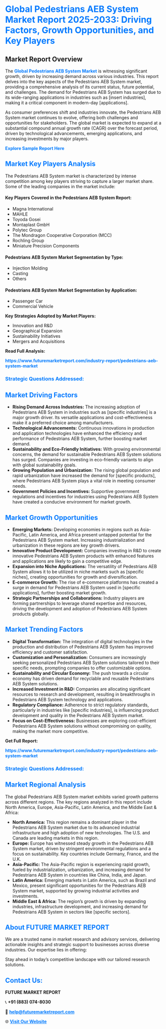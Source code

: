 <h1 style="color: #007BFF;">Global Pedestrians AEB System Market Report 2025-2033: Driving Factors, Growth Opportunities, and Key Players</h1>

<section id="overview">
<h2>Market Report Overview</h2>
<p>The <a href="https://www.futuremarketreport.com/industry-report/pedestrians-aeb-system-market" style="color: #007BFF; text-decoration: none;"><strong>Global Pedestrians AEB System Market</strong></a> is witnessing significant growth, driven by increasing demand across various industries. This report delves into the key aspects of the Pedestrians AEB System market, providing a comprehensive analysis of its current status, future potential, and challenges. The demand for Pedestrians AEB System has surged due to its wide-ranging applications in industries such as [insert industries], making it a critical component in modern-day [applications].</p>
<p>As consumer preferences shift and industries innovate, the Pedestrians AEB System market continues to evolve, offering both challenges and opportunities for stakeholders. The global market is expected to expand at a substantial compound annual growth rate (CAGR) over the forecast period, driven by technological advancements, emerging applications, and increasing investments by major players.</p>
</section>

<section id="overview">
<p><a href="https://www.futuremarketreport.com/request-sample/reportId=36061" style="color: #007BFF; text-decoration: none;"><strong>Explore Sample Report Here</strong></a></p>
</section>

<section id="key-players">
<h2 style="color: #007BFF;">Market Key Players Analysis</h2>
<p>The Pedestrians AEB System market is characterized by intense competition among key players striving to capture a larger market share. Some of the leading companies in the market include:</p>
<h4>Key Players Covered in the Pedestrians AEB System Report:</h4>
<ul><li>Magna International</li><li>MAHLE</li><li>Toyoda Gosei</li><li>Montaplast GmbH</li><li>Polytec Group</li><li>The Mondragon Cooperative Corporation (MCC)</li><li>Rochling Group</li><li>Miniature Precision Components</li></ul>
<h4>Pedestrians AEB System Market Segmentation by Type:</h4>
<ul><li>Injection Molding</li><li>Casting</li><li>Others</li></ul>

<h4>Pedestrians AEB System Market Segmentation by Application:</h4>
<ul><li>Passenger Car</li><li>Commercial Vehicle</li></ul>
<p><strong>Key Strategies Adopted by Market Players:</strong></p>
<ul>
<li>Innovation and R&D</li>
<li>Geographical Expansion</li>
<li>Sustainability Initiatives</li>
<li>Mergers and Acquisitions</li>
</ul>
</section>

<section>
<p><strong>Read Full Analysis: </strong></p><a href="https://www.futuremarketreport.com/industry-report/pedestrians-aeb-system-market" style="color: #007BFF; text-decoration: none;"><strong>https://www.futuremarketreport.com/industry-report/pedestrians-aeb-system-market</strong></a>
<h3 style="color: #007BFF;">Strategic Questions Addressed:</h3>
</section>

<section id="driving-factors">
<h2 style="color: #007BFF;">Market Driving Factors</h2>
<ul>
<li><strong>Rising Demand Across Industries:</strong> The increasing adoption of Pedestrians AEB System in industries such as [specific industries] is a major growth driver. Its versatile applications and cost-effectiveness make it a preferred choice among manufacturers.</li>
<li><strong>Technological Advancements:</strong> Continuous innovations in production and application technologies have enhanced the efficiency and performance of Pedestrians AEB System, further boosting market demand.</li>
<li><strong>Sustainability and Eco-Friendly Initiatives:</strong> With growing environmental concerns, the demand for sustainable Pedestrians AEB System solutions has surged. Companies are investing in eco-friendly variants to align with global sustainability goals.</li>
<li><strong>Growing Population and Urbanization:</strong> The rising global population and rapid urbanization have increased the demand for [specific products], where Pedestrians AEB System plays a vital role in meeting consumer needs.</li>
<li><strong>Government Policies and Incentives:</strong> Supportive government regulations and incentives for industries using Pedestrians AEB System have created a conducive environment for market growth.</li>
</ul>
</section>

<section id="growth-opportunities">
<h2 style="color: #007BFF;">Market Growth Opportunities</h2>
<ul>
<li><strong>Emerging Markets:</strong> Developing economies in regions such as Asia-Pacific, Latin America, and Africa present untapped potential for the Pedestrians AEB System market. Increasing industrialization and urbanization in these regions are key growth drivers.</li>
<li><strong>Innovative Product Development:</strong> Companies investing in R&D to create innovative Pedestrians AEB System products with enhanced features and applications are likely to gain a competitive edge.</li>
<li><strong>Expansion into Niche Applications:</strong> The versatility of Pedestrians AEB System allows it to be utilized in niche markets such as [specific niches], creating opportunities for growth and diversification.</li>
<li><strong>E-commerce Growth:</strong> The rise of e-commerce platforms has created a surge in demand for Pedestrians AEB System used in [specific applications], further boosting market growth.</li>
<li><strong>Strategic Partnerships and Collaborations:</strong> Industry players are forming partnerships to leverage shared expertise and resources, driving the development and adoption of Pedestrians AEB System products globally.</li>
</ul>
</section>

<section id="trending-factors">
<h2 style="color: #007BFF;">Market Trending Factors</h2>
<ul>
<li><strong>Digital Transformation:</strong> The integration of digital technologies in the production and distribution of Pedestrians AEB System has improved efficiency and customer satisfaction.</li>
<li><strong>Customization and Personalization:</strong> Consumers are increasingly seeking personalized Pedestrians AEB System solutions tailored to their specific needs, prompting companies to offer customizable options.</li>
<li><strong>Sustainability and Circular Economy:</strong> The push towards a circular economy has driven demand for recyclable and reusable Pedestrians AEB System solutions.</li>
<li><strong>Increased Investment in R&D:</strong> Companies are allocating significant resources to research and development, resulting in breakthroughs in Pedestrians AEB System technology and applications.</li>
<li><strong>Regulatory Compliance:</strong> Adherence to strict regulatory standards, particularly in industries like [specific industries], is influencing product development and quality in the Pedestrians AEB System market.</li>
<li><strong>Focus on Cost-Effectiveness:</strong> Businesses are exploring cost-efficient Pedestrians AEB System solutions without compromising on quality, making the market more competitive.</li>
</ul>
</section>

<section>
<p><strong>Get Full Report: </strong></p><a href="https://www.futuremarketreport.com/industry-report/pedestrians-aeb-system-market" style="color: #007BFF; text-decoration: none;"><strong>https://www.futuremarketreport.com/industry-report/pedestrians-aeb-system-market</strong></a>
<h3 style="color: #007BFF;">Strategic Questions Addressed:</h3>
</section>


<section id="regional-analysis">
<h2 style="color: #007BFF;">Market Regional Analysis</h2>
<p>The global Pedestrians AEB System market exhibits varied growth patterns across different regions. The key regions analyzed in this report include North America, Europe, Asia-Pacific, Latin America, and the Middle East & Africa:</p>
<ul>
<li><strong>North America:</strong> This region remains a dominant player in the Pedestrians AEB System market due to its advanced industrial infrastructure and high adoption of new technologies. The U.S. and Canada are leading markets in this region.</li>
<li><strong>Europe:</strong> Europe has witnessed steady growth in the Pedestrians AEB System market, driven by stringent environmental regulations and a focus on sustainability. Key countries include Germany, France, and the U.K.</li>
<li><strong>Asia-Pacific:</strong> The Asia-Pacific region is experiencing rapid growth, fueled by industrialization, urbanization, and increasing demand for Pedestrians AEB System in countries like China, India, and Japan.</li>
<li><strong>Latin America:</strong> Emerging markets in Latin America, such as Brazil and Mexico, present significant opportunities for the Pedestrians AEB System market, supported by growing industrial activities and investments.</li>
<li><strong>Middle East & Africa:</strong> The region’s growth is driven by expanding industries, infrastructure development, and increasing demand for Pedestrians AEB System in sectors like [specific sectors].</li>
</ul>
</section>

<footer>
<h2 style="color: #007BFF;">About FUTURE MARKET REPORT</h2>
<p>We are a trusted name in market research and advisory services, delivering actionable insights and strategic support to businesses across diverse industries. Our expertise lies in offering:</p>

<p>Stay ahead in today’s competitive landscape with our tailored research solutions.</p>

<h2 style="color: #007BFF;">Contact Us:</h2>
<p><strong>FUTURE MARKET REPORT</strong></p>
<p>📞 <strong>+91 (883) 074-8030</strong></p>
<p>📧 <strong><a href="mailto:help@futuremarketreport.com" style="color: #007BFF;">help@futuremarketreport.com</a></strong></p>
<p>🌐 <strong><a href="https://www.futuremarketreport.com/" style="color: #007BFF;">Visit Our Website</a></strong></p>
</footer>